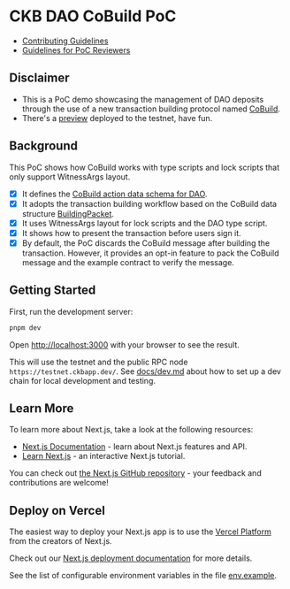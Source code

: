 # CKB DAO CoBuild PoC

- [Contributing Guidelines](docs/CONTRIBUTING.md)
- [Guidelines for PoC Reviewers](docs/poc-review-guide.md)

## Disclaimer

- This is a PoC demo showcasing the management of DAO deposits through the use of a new transaction building protocol named [CoBuild](https://talk.nervos.org/t/ckb-transaction-cobuild-protocol-overview/7702).
- There's a [preview](https://ckb-dao-cobuild-poc.vercel.app/) deployed to the testnet, have fun.

## Background

This PoC shows how CoBuild works with type scripts and lock scripts that only support WitnessArgs layout.

- [x] It defines the [CoBuild action data schema for DAO](schemas/dao.mol).
- [x] It adopts the transaction building workflow based on the CoBuild data structure [BuildingPacket](src/lib/cobuild/types.js).
- [x] It uses WitnessArgs layout for lock scripts and the DAO type script.
- [x] It shows how to present the transaction before users sign it.
- [x] By default, the PoC discards the CoBuild message after building the transaction. However, it provides an opt-in feature to pack the CoBuild message and the example contract to verify the message.

## Getting Started

First, run the development server:

```bash
pnpm dev
```

Open [http://localhost:3000](http://localhost:3000) with your browser to see the result.

This will use the testnet and the public RPC node `https://testnet.ckbapp.dev/`. See [docs/dev.md](docs/dev.md) about how to set up a dev chain for local development and testing.

## Learn More

To learn more about Next.js, take a look at the following resources:

- [Next.js Documentation](https://nextjs.org/docs) - learn about Next.js features and API.
- [Learn Next.js](https://nextjs.org/learn) - an interactive Next.js tutorial.

You can check out [the Next.js GitHub repository](https://github.com/vercel/next.js/) - your feedback and contributions are welcome!

## Deploy on Vercel

The easiest way to deploy your Next.js app is to use the [Vercel Platform](https://vercel.com/new?utm_medium=default-template&filter=next.js&utm_source=create-next-app&utm_campaign=create-next-app-readme) from the creators of Next.js.

Check out our [Next.js deployment documentation](https://nextjs.org/docs/deployment) for more details.

See the list of configurable environment variables in the file [env.example](env.example).
